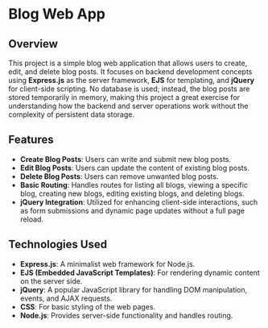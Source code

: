 # Blog Web App

## Overview

This project is a simple blog web application that allows users to create, edit, and delete blog posts. It focuses on backend development concepts using **Express.js** as the server framework, **EJS** for templating, and **jQuery** for client-side scripting. No database is used; instead, the blog posts are stored temporarily in memory, making this project a great exercise for understanding how the backend and server operations work without the complexity of persistent data storage.

## Features

- **Create Blog Posts**: Users can write and submit new blog posts.
- **Edit Blog Posts**: Users can update the content of existing blog posts.
- **Delete Blog Posts**: Users can remove unwanted blog posts.
- **Basic Routing**: Handles routes for listing all blogs, viewing a specific blog, creating new blogs, editing existing blogs, and deleting blogs.
- **jQuery Integration**: Utilized for enhancing client-side interactions, such as form submissions and dynamic page updates without a full page reload.

## Technologies Used

- **Express.js**: A minimalist web framework for Node.js.
- **EJS (Embedded JavaScript Templates)**: For rendering dynamic content on the server side.
- **jQuery**: A popular JavaScript library for handling DOM manipulation, events, and AJAX requests.
- **CSS**: For basic styling of the web pages.
- **Node.js**: Provides server-side functionality and handles routing.
